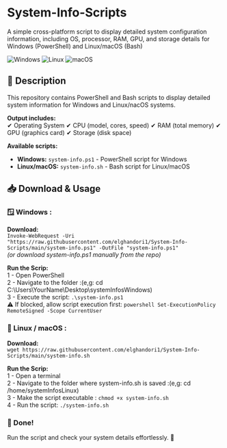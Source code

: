 # System-Info-Scripts
A simple cross-platform script to display detailed system configuration information, including OS, processor, RAM, GPU, and storage details for Windows (PowerShell) and Linux/macOS (Bash)

![Windows](https://img.shields.io/badge/Windows-PowerShell-blue) ![Linux](https://img.shields.io/badge/Linux-Bash-green) ![macOS](https://img.shields.io/badge/macOS-Bash-lightgrey)

## 📝 Description
This repository contains PowerShell and Bash scripts to display detailed system information for Windows and Linux/nacOS systems.

**Output includes:** <br>
✔ Operating System
✔ CPU (model, cores, speed)
✔ RAM (total memory)
✔ GPU (graphics card)
✔ Storage (disk space)

**Available scripts:**
- **Windows:** `system-info.ps1` - PowerShell script for Windows
- **Linux/macOS:** `system-info.sh` - Bash script for Linux/macOS
 
## 📥 Download & Usage
 ### 🪟 Windows :
 **Download:** <br>
```Invoke-WebRequest -Uri "https://raw.githubusercontent.com/elghandori1/System-Info-Scripts/main/system-info.ps1" -OutFile "system-info.ps1"``` <br>
<i>(or download system-info.ps1 manually from the repo)</i>

**Run the Scrip:** <br>
   1 - Open PowerShell <br>
   2 - Navigate to the folder :(e,g: cd C:\Users\YourName\Desktop\systemInfosWindows) <br>
   3 - Execute the script: ```.\system-info.ps1``` <br>
⚠ If blocked, allow script execution first: ```powershell Set-ExecutionPolicy RemoteSigned -Scope CurrentUser``` <br>

 ### 🐧 Linux / macOS : 
 
 **Download:** <br>
```wget https://raw.githubusercontent.com/elghandori1/System-Info-Scripts/main/system-info.sh```
    
**Run the Scrip:** <br>
  1 - Open a terminal <br>
  2 - Navigate to the folder where system-info.sh is saved :(e,g: cd /home/systemInfosLinux) <br>
  3 - Make the script executable :  ```chmod +x system-info.sh``` <br>
  4 - Run the script: ```./system-info.sh``` <br>
    
### 🎉 Done!
  Run the script and check your system details effortlessly. 🚀
